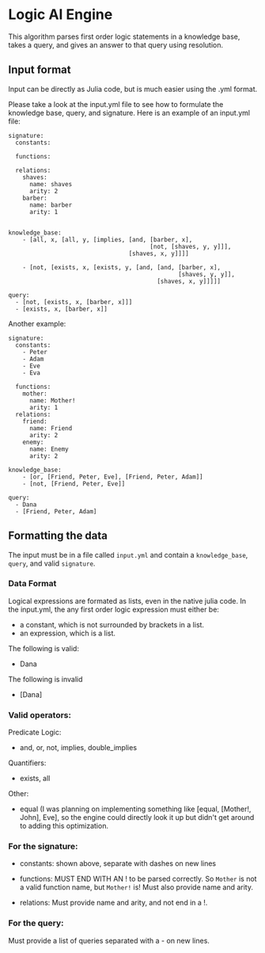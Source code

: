 # Logic AI Engine

This algorithm parses first order logic statements in a knowledge base, takes a query, and gives an answer to that query using resolution.

## Input format

Input can be directly as Julia code, but is much easier using the .yml format. 

Please take a look at the input.yml file to see how to formulate the knowledge base, query, and signature. Here is an example of an input.yml file:

```
signature:
  constants:

  functions:

  relations:
    shaves:
      name: shaves
      arity: 2
    barber:
      name: barber
      arity: 1


knowledge_base:
    - [all, x, [all, y, [implies, [and, [barber, x],
                                        [not, [shaves, y, y]]],
                                  [shaves, x, y]]]]

    - [not, [exists, x, [exists, y, [and, [and, [barber, x],
                                                [shaves, y, y]],
                                          [shaves, x, y]]]]]

query:
  - [not, [exists, x, [barber, x]]]
  - [exists, x, [barber, x]]
```

Another example:
```
signature:
  constants:
    - Peter
    - Adam
    - Eve
    - Eva

  functions:
    mother:
      name: Mother!
      arity: 1
  relations:
    friend:
      name: Friend
      arity: 2
    enemy:
      name: Enemy
      arity: 2

knowledge_base:
    - [or, [Friend, Peter, Eve], [Friend, Peter, Adam]]
    - [not, [Friend, Peter, Eve]]

query:
  - Dana
  - [Friend, Peter, Adam]
```

## Formatting the data

The input must be in a file called `input.yml` and contain a `knowledge_base`, `query`, and valid `signature`. 

### Data Format
Logical expressions are formated as lists, even in the native julia code. In the input.yml, the any first order logic expression must either be:

- a constant, which is not surrounded by brackets in a list.
- an expression, which is a list.

The following is valid:
- Dana

The following is invalid
- [Dana]

### Valid operators:

Predicate Logic:
- and, or, not, implies, double_implies

Quantifiers:
- exists, all

Other:
- equal   (I was planning on implementing something like [equal, [Mother!, John], Eve], so the engine could directly look it up but didn't get around to adding this optimization.

### For the signature:

- constants: shown above, separate with dashes on new lines
    
- functions: MUST END WITH AN ! to be parsed correctly. So `Mother` is not a valid function name, but `Mother!` is! Must also provide name and arity.
    
- relations: Must provide name and arity, and not end in a !. 
    

### For the query:
Must provide a list of queries separated with a - on new lines. 

